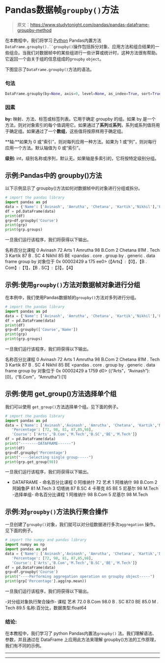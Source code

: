 # Pandas数据帧`groupby()`方法

> 原文：<https://www.studytonight.com/pandas/pandas-dataframe-groupby-method>

在本教程中，我们将学习 [Python](https://www.studytonight.com/python/getting-started-with-python) Pandas内置方法`DataFrame.groupby().``groupby()`操作包括拆分对象、应用方法和组合结果的一些组合。当我们对数据帧中的某些组进行一些计算或统计时，这种方法很有帮助。它返回一个由关于组的信息组成的`groupby` `object`。

下图显示了`DataFrame.groupby()`方法的语法。

### 句法

```py
DataFrame.groupby(by=None, axis=0, level=None, as_index=True, sort=True, group_keys=True, squeeze=False, **kwargs) 
```

### 因素

**by:** 映射、方法、标签或标签列表。它用于确定 groupby 的组。如果 by 是一个方法，则对对象索引的每个值调用它。如果通过了**系列**或**系列**，系列或系列值将用于确定组。如果通过了一个**数组**，这些值将按原样用于确定组。

**轴:**如果为 0 或“索引”，则对每列应用一种方法。如果为 1 或“列”，则对每行应用一个方法。默认轴值为 0 或“索引”。

**级别:** int，级别名称或序列，默认无。如果轴是多索引的，它将按特定级别分组。

## 示例:Pandas中的 groupby()方法

以下示例显示了 groupby()方法如何对数据帧中的对象进行分组或拆分。

```py
# import the pandas library
import pandas as pd  
data = {'Name': ['Avinash', 'Amrutha', 'Chetana', 'Kartik','Nikhil'],'Percentage': [72, 98, 81, 87,85],'Course': ['Arts','B.Com','M.Tech','B.SC','BE']}  
df = pd.DataFrame(data)  
print(df)
grp=df.groupby('Course')
print(grp)
print(grp.groups)
```

一旦我们运行该程序，我们将获得以下输出。

名称百分比课程
0 Avinash 72 Arts
1 Amrutha 98 B.Com
2 Chetana 81M . Tech
3 Kartik 87 B . SC
4 Nikhil 85 BE
<pandas . core . group by . generic . data frame group by 对象位于 0x 00002429 a 175 ee0>
{【Arts】:【0】，【B . Com】:【1】，【B . SC】:【3】，【4】

## 示例:使用`groupby()`方法对数据帧对象进行分组

在本例中，我们使用Pandas数据帧的`groupby()`方法对多列进行分组。

```py
# import the pandas library
import pandas as pd  
data = {'Name': ['Avinash', 'Amrutha', 'Chetana', 'Kartik','Nikhil'],'Percentage': [72, 98, 81, 87,85],'Course': ['Arts','B.Com','M.Tech','B.SC','BE']}  
df = pd.DataFrame(data)  
print(df)
grp=df.groupby(['Course','Name'])
print(grp)
print(grp.groups)
```

一旦我们运行该程序，我们将获得以下输出。

名称百分比课程
0 Avinash 72 Arts
1 Amrutha 98 B.Com
2 Chetana 81M . Tech
3 Kartik 87 B . SC
4 Nikhil 85 BE
<pandas . core . group by . generic . data frame group by 对象位于 0x 00002429 a 1759 d0>
{(“Arts”，“Avinash”):[0]，(“B.Com”，“Amrutha”):[1]

## 示例:使用 get_group()方法选择单个组

我们可以使用 `get_group()`方法选择单个组。见下面的例子。

```py
# import the pandas library
import pandas as pd  
data = {'Name': ['Avinash','Avinash', 'Amrutha', 'Chetana', 'Kartik','Nikhil'],  
   'Percentage': [72, 98, 81, 87,85,98],  
   'Course': ['Arts','B.Com','M.Tech','B.SC','BE','M.Tech']}  
df = pd.DataFrame(data)  
print("--------DATAFRAME------")
print(df)
grp=df.groupby('Percentage')
print("----Selecting single group-----")
print(grp.get_group(98))
```

一旦我们运行该程序，我们将获得以下输出。

- DATAFRAME -
命名百分比课程
0 阿维纳什 72 艺术
1 阿维纳什 98 B.Com
2 阿姆鲁萨 81 M.Tech
3 切塔纳 87 B.SC
4 卡蒂克 85 BE
5 尼基尔 98 M.Tech
-选择单组-
命名百分比课程
1 阿维纳什 98 B.Com
5 尼基尔 98 M.Tech

## 示例:对`groupby()`方法执行聚合操作

一旦创建了`groupby()`对象，我们就可以对分组数据进行多次`aggregation` 操作。见下面的例子。

```py
# import the numpy and pandas library
import numpy as np
import pandas as pd  
data = {'Name': ['Avinash','Avinash', 'Amrutha', 'Chetana', 'Kartik','Nikhil'],  
   'Percentage': [72, 98, 81, 87,85,98],  
   'Course': ['Arts','B.Com','M.Tech','B.SC','BE','M.Tech']}  
df = pd.DataFrame(data)  
grp=df.groupby('Course')
print("----Performing aggregation operation on groupby object-----")
print(grp['Percentage'].agg(np.mean))
```

一旦我们运行该程序，我们将获得以下输出。

-对分组对象执行聚合操作-
课程
艺术 72.0
B.Com 98.0
B . SC 87.0
BE 85.0
M . Tech 89.5
名称:百分比，数据类型:float64

### 结论:

在本教程中，我们学习了 python Pandas内置法`groupby()` 法。我们理解语法、参数，并且通过在 DataFrame 上应用此方法来理解 groupby()方法的工作原理，我们有不同的示例。

* * *

* * *